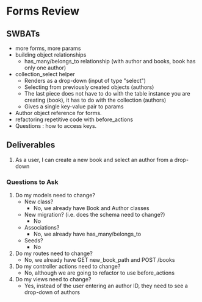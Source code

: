 # Forms Review

## SWBATs
- more forms, more params
- building object relationships
  - has_many/belongs_to relationship (with author and books, book has only one author)
- collection_select helper
  - Renders as a drop-down (input of type "select")
  - Selecting from previously created objects (authors)
  - The last piece does not have to do with the table instance you are creating (book), it has to do with the collection (authors)
  - Gives a single key-value pair to params
- Author object reference for forms.
- refactoring repetitive code with before_actions
- Questions : how to access keys.

## Deliverables
1. As a user, I can create a new book and select an author from a drop-down

### Questions to Ask
1. Do my models need to change?
    - New class?
      - No, we already have Book and Author classes
    - New migration? (i.e. does the schema need to change?)
      - No
    - Associations?
      - No, we already have has_many/belongs_to
    - Seeds?
      - No
2. Do my routes need to change?
    - No, we already have GET new_book_path and POST /books
3. Do my controller actions need to change?
    - No, although we are going to refactor to use before_actions
4. Do my views need to change?
    - Yes, instead of the user entering an author ID, they need to see a drop-down of authors
